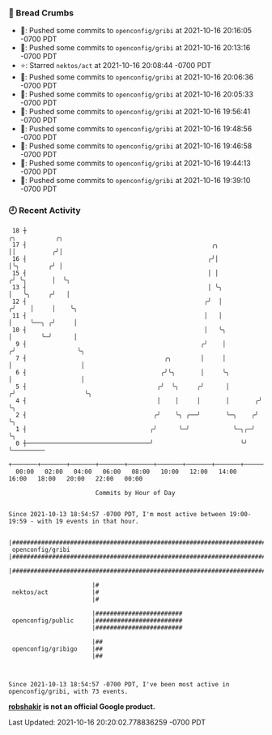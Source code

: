 ### 🍞 Bread Crumbs

 * 🚢: Pushed some commits to `openconfig/gribi` at 2021-10-16 20:16:05 -0700 PDT
 * 🚢: Pushed some commits to `openconfig/gribi` at 2021-10-16 20:13:16 -0700 PDT
 * ⭐️: Starred `nektos/act` at 2021-10-16 20:08:44 -0700 PDT
 * 🚢: Pushed some commits to `openconfig/gribi` at 2021-10-16 20:06:36 -0700 PDT
 * 🚢: Pushed some commits to `openconfig/gribi` at 2021-10-16 20:05:33 -0700 PDT
 * 🚢: Pushed some commits to `openconfig/gribi` at 2021-10-16 19:56:41 -0700 PDT
 * 🚢: Pushed some commits to `openconfig/gribi` at 2021-10-16 19:48:56 -0700 PDT
 * 🚢: Pushed some commits to `openconfig/gribi` at 2021-10-16 19:46:58 -0700 PDT
 * 🚢: Pushed some commits to `openconfig/gribi` at 2021-10-16 19:44:13 -0700 PDT
 * 🚢: Pushed some commits to `openconfig/gribi` at 2021-10-16 19:39:10 -0700 PDT

### 🕘 Recent Activity
```
 18 ┼                                                                    ╭╮           ╭╮
 17 ┤                                                   ╭╮               ││          ╭╯│
 16 ┤                                                  ╭╯│               │╰╮        ╭╯ │
 15 ┤                                                  │ │              ╭╯ ╰╮       │  ╰╮
 13 ┤                                                  │ ╰╮             │   ╰╮     ╭╯   │
 12 ┤                                                 ╭╯  │            ╭╯    │     │    ╰╮
 11 ┤                                                 │   │            │     ╰──╮ ╭╯     │
 10 ┤                                                 │   ╰╮           │        ╰─╯      │
  9 ┤                                                ╭╯    │          ╭╯                 ╰╮
  7 ┤                                      ╭╮        │     │          │                   │
  6 ┤                                     ╭╯╰╮       │     ╰╮         │                   │
  5 ┤                                    ╭╯  ╰╮     ╭╯      │        ╭╯                   ╰╮
  4 ┤                                    │    │     │       │       ╭╯                     ╰╮
  2 ┤                                   ╭╯    ╰╮ ╭──╯       ╰─╮    ╭╯                       ╰╮
  1 ┤                                  ╭╯      ╰─╯            ╰─╮╭─╯                         ╰╮
  0 ┼──────────────────────────────────╯                        ╰╯                            ╰─────────
    +───────+───────+───────+───────+───────+───────+───────+───────+───────+───────+───────+───────+────
  00:00   02:00   04:00   06:00   08:00   10:00   12:00   14:00   16:00   18:00   20:00   22:00   00:00   

						Commits by Hour of Day


Since 2021-10-13 18:54:57 -0700 PDT, I'm most active between 19:00-19:59 - with 19 events in that hour.

```



```
                       |#########################################################################
 openconfig/gribi      |#########################################################################
                       |#########################################################################

                       |#
 nektos/act            |#
                       |#

                       |########################
 openconfig/public     |########################
                       |########################

                       |##
 openconfig/gribigo    |##
                       |##



Since 2021-10-13 18:54:57 -0700 PDT, I've been most active in openconfig/gribi, with 73 events.

```
**[robshakir](mailto:robjs@google.com) is not an official Google product.**  


Last Updated: 2021-10-16 20:20:02.778836259 -0700 PDT
